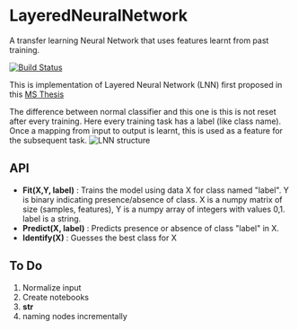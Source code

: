 # LayeredNeuralNetwork
A transfer learning Neural Network that uses features learnt from past training.

[![Build Status](https://travis-ci.org/abhishekraok/LayeredNeuralNetwork.svg?branch=master)](https://travis-ci.org/abhishekraok/LayeredNeuralNetwork)

This is implementation of Layered Neural Network (LNN) first proposed in this [MS Thesis](https://etda.libraries.psu.edu/catalog/26405)

The difference between normal classifier and this one is this is not reset after every training. 
Here every training task has a label (like class name). 
Once a mapping from input to output is learnt, this is used as a feature for the subsequent task.
![LNN structure](https://artmapstore.blob.core.windows.net/firstnodes/photos/LNN.PNG)


## API 

- **Fit(X,Y, label)** : Trains the model using data X for class named "label". 
Y is binary indicating presence/absence of class. 
X is a numpy matrix of size (samples, features), Y is a numpy array of integers with values 0,1. label is a string.
- **Predict(X, label)** : Predicts presence or absence of class "label" in X.
- **Identify(X)** : Guesses the best class for X



## To Do

1. Normalize input
2. Create notebooks
3. __str__
4. naming nodes incrementally
